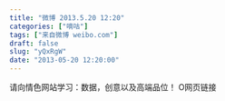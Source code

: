 ```yaml
---
title: "微博 2013.5.20 12:20"
categories: ["嘀咕"]
tags: ["来自微博 weibo.com"]
draft: false
slug: "yQxRgW"
date: "2013-05-20 12:20:00"
---
```


<p>请向情色网站学习：数据，创意以及高端品位！ O网页链接 ​​​​</p>
